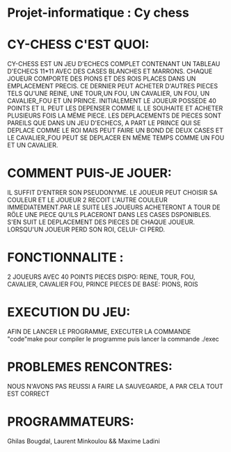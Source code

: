 # Projet-informatique : Cy chess

# CY-CHESS C'EST QUOI: 
CY-CHESS EST UN JEU D'ECHECS COMPLET CONTENANT UN TABLEAU D'ECHECS 11*11 AVEC DES CASES BLANCHES ET MARRONS. CHAQUE JOUEUR COMPORTE DES PIONS ET DES ROIS PLACES DANS UN EMPLACEMENT PRECIS. CE DERNIER PEUT ACHETER D'AUTRES PIECES TELS QU'UNE REINE, UNE TOUR,UN FOU, UN CAVALIER, UN FOU, UN CAVALIER_FOU ET UN PRINCE. INITIALEMENT LE JOUEUR POSSEDE 40 POINTS ET IL PEUT LES DEPENSER COMME IL LE SOUHAITE ET ACHETER PLUSIEURS FOIS LA MËME PIECE.
LES DEPLACEMENTS DE PIECES SONT PAREILS QUE DANS UN JEU D'ECHECS, A PART LE PRINCE QUI SE DEPLACE COMME LE ROI MAIS PEUT FAIRE UN BOND DE DEUX CASES ET LE CAVALIER_FOU PEUT SE DEPLACER EN MËME TEMPS COMME UN FOU ET UN CAVALIER.


# COMMENT PUIS-JE JOUER:
IL SUFFIT D'ENTRER SON PSEUDONYME. LE JOUEUR PEUT CHOISIR SA COULEUR ET LE JOUEUR 2 RECOIT L'AUTRE COULEUR IMMEDIATEMENT.PAR LE SUITE LES JOUEURS ACHETERONT A TOUR DE RÖLE UNE PIECE QU'ILS PLACERONT DANS LES CASES DSPONIBLES. S'EN SUIT LE DEPLACEMENT DES PIECES DE CHAQUE JOUEUR. LORSQU'UN JOUEUR PERD SON ROI, CELUI- CI PERD.


# FONCTIONNALITE :
2 JOUEURS AVEC 40 POINTS 
PIECES DISPO: REINE, TOUR, FOU, CAVALIER, CAVALIER FOU, PRINCE
PIECES DE BASE: PIONS, ROIS


# EXECUTION DU JEU:
AFIN DE LANCER LE PROGRAMME, EXECUTER LA COMMANDE "code"make pour compiler le programme puis lancer la commande ./exec

# PROBLEMES RENCONTRES:
NOUS N'AVONS PAS REUSSI A FAIRE LA SAUVEGARDE, A PAR CELA TOUT EST CORRECT


# PROGRAMMATEURS:
Ghilas Bougdal, Laurent Minkoulou && Maxime Ladini
